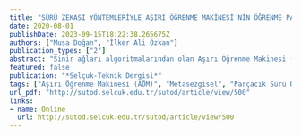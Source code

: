 ```yaml
---
title: "SÜRÜ ZEKASI YÖNTEMLERİYLE AŞIRI ÖĞRENME MAKİNESİ’NİN ÖĞRENME PARAMETRELERİ OPTİMİZASYONU"
date: 2020-08-01
publishDate: 2023-09-15T18:22:38.265675Z
authors: ["Musa Doğan", "İlker Ali Özkan"]
publication_types: ["2"]
abstract: "Sinir ağları algoritmalarından olan Aşırı Öğrenme Makinesi (AÖM)’de giriş ağırlığı ve gizli eşik değeri parametrelerinin rastgele seçilmekte ve çıktı katman ağırlıkları analitik olarak hesaplanmaktadır. Bundan dolayı ağın öğrenme işlemi hızlı bir şekilde gerçekleşmektedir. Ayrıca AÖM’nin gradyan temelli algoritmalara göre gizli katmanda ihtiyaç duyduğu nöron sayısı daha fazla olmaktadır. Bu nedenle giriş ağırlıkları ve gizli nöron eşik değerlerinin optimum değerlerinin bulunması AÖMŉin performansına etki etmektedir. Bu çalışmada bu optimum değerlerin belirlenmesinde sürü zekası algoritmalarından Parçacık Sürü Optimizasyonu (PSO) ve Rekabetçi Sürü İyileştirici (RSİ) kullanılmıştır. Optimum giriş ağırlıkları ve gizli eşik değerlerinin belirlenerek çıkış ağırlıkları Moore-Penrose genelleştirilmiş tersiyle analitik olarak hesaplanmıştır. AÖM, RSİ-AÖM ve PSO-AÖM modellerinin çok sınıflı tiroit veri setine uyarlanarak öğrenme parametrelerinin optimizasyonu ile en iyi doğruluk oranları sırasıyla %94.74, %94.86, %95.42 olarak elde edilmiştir. Optimizasyon metotlarının AÖM modellerinin sınıflandırma performansını artırdığı görülmüştür.Anahtar Kelimeler: Aşırı Öğrenme Makinesi (AÖM), Metasezgisel, Parçacık Sürü Optimizasyonu (PSO), Rekabetçi Sürü İyileştirici (RSİ)OPTIMIZATION OF LEARNING PARAMETERS OF EXTREME LEARNING MACHINE WITH SWARM INTELLIGENCE METHODSAbstractIn the Extreme Learning Machine (ELM), which is one of the neural networks algorithms, the input weight and hidden bias value parameters are randomly selected and the output layer weights are calculated analytically. Therefore, the learning process of the network takes place quickly. In addition, the number of neurons needed by the hidden layer is higher than the gradient-based algorithms. Finding optimum values of entry weights and hidden neuron bias values affects the performance of the ELM. In this study, Particle Swarm Optimization (PSO) and Competitive Swarm Optimizer (CSO) were used to determine these optimum values. By determining the optimum input weights and hidden bias values, the output weights were analytically calculated by Moore-Penrose generalized inverse. By adapting the multi-class thyroid data set of ELM, CSO-ELM and PSO-ELM models, the best accuracy rates were obtained as 94.74%, 94.86%, 95.42% respectively. It has been seen that optimization methods increase the classification performance of the ELM models.Keywords: Extreme Learning Machine (ELM), Metaheuristic, Particle Swarm Optimization (PSO), Competitive Swarm Optimizer (CSO)"
featured: false
publication: "*Selçuk-Teknik Dergisi*"
tags: ["Aşırı Öğrenme Makinesi (AÖM)", "Metasezgisel", "Parçacık Sürü Optimizasyonu (PSO)", "Rekabetçi Sürü İyileştirici (RSİ)"]
url_pdf: "http://sutod.selcuk.edu.tr/sutod/article/view/500"
links: 
- name: Online
  url: http://sutod.selcuk.edu.tr/sutod/article/view/500
---
```


